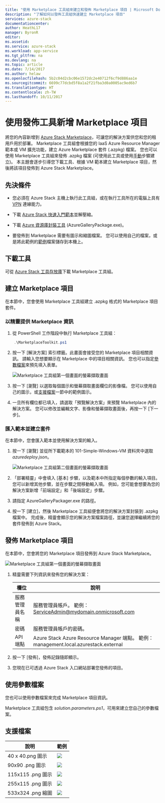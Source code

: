 ```yaml
---
title: "使用 Marketplace 工具組來建立和發佈 Marketplace 項目 | Microsoft Docs"
description: "了解如何以發佈工具組快速建立 Marketplace 項目"
services: azure-stack
documentationcenter: 
author: HeathL17
manager: ByronR
editor: 
ms.assetid: 
ms.service: azure-stack
ms.workload: app-service
ms.tgt_pltfrm: na
ms.devlang: na
ms.topic: article
ms.date: 7/14/2017
ms.author: helaw
ms.openlocfilehash: 5b2c04d2cbc06e1572dc2e40712f6cf9d886aa1e
ms.sourcegitcommit: 6699c77dcbd5f8a1a2f21fba3d0a0005ac9ed6b7
ms.translationtype: HT
ms.contentlocale: zh-TW
ms.lasthandoff: 10/11/2017
---
```

#  <a name="add-marketplace-items-using-publishing-tool"></a>使用發佈工具新增 Marketplace 項目
將您的內容新增到 [Azure Stack Marketplace](azure-stack-marketplace.md)，可讓您的解決方案供您和您的租用戶用於部署。  Marketplace 工具組會根據您的 IaaS Azure Resource Manager 範本或 VM 擴充功能，建立 Azure Marketplace 套件 (.azpkg) 檔案。  您也可以使用 Marketplace 工具組來發佈 .azpkg 檔案 (可使用此工具或使用[手動](azure-stack-create-and-publish-marketplace-item.md)步驟建立)。  本主題會逐步引導您下載工具、根據 VM 範本建立 Marketplace 項目，然後將該項目發佈到 Azure Stack Marketplace。     


## <a name="prerequisites"></a>先決條件
 - 您必須在 Azure Stack 主機上執行此工具組，或在執行工具所在的電腦上具有 [VPN](azure-stack-connect-azure-stack.md#connect-to-azure-stack-with-vpn) 連線能力。

 - 下載 [Azure Stack 快速入門範本](https://github.com/Azure/AzureStack-QuickStart-Templates/archive/master.zip)並解壓縮。

 - 下載 [Azure 資源庫封裝工具](http://aka.ms/azurestackmarketplaceitem) (AzureGalleryPackage.exe)。 

 - 要發佈到 Marketplace 需要有圖示和縮圖檔案。  您可以使用自己的檔案，或是將此範例的[範例](azure-stack-marketplace-publisher.md#support-files)檔案儲存到本機上。

## <a name="download-the-tool"></a>下載工具
可從 [Azure Stack 工具存放庫](azure-stack-powershell-download.md)下載 Marketplace 工具組。


##  <a name="create-marketplace-items"></a>建立 Marketplace 項目
在本節中，您會使用 Marketplace 工具組建立 .azpkg 格式的 Marketplace 項目套件。  

### <a name="provide-marketplace-information-with-wizard"></a>以精靈提供 Marketplace 資訊
1. 從 PowerShell 工作階段中執行 Marketplace 工具組：
```PowerShell
    .\MarketplaceToolkit.ps1
```

2. 按一下 [解決方案] 索引標籤。此畫面會接受您的 Marketplace 項目相關資訊。 請輸入您想要顯示在 Marketplace 中的項目相關資訊。  您也可以指定[參數檔案](azure-stack-marketplace-publisher.md#use-a-parameters-file)來預先填入表單。  
    
    ![Marketplace 工具組第一個畫面的螢幕擷取畫面](./media/azure-stack-marketplace-publisher/image7.png)
3. 按一下 [瀏覽] 以選取每個圖示和螢幕擷取畫面欄位的影像檔。  您可以使用自己的圖示，或[支援檔案](azure-stack-marketplace-publisher.md#support-files)一節中的範例圖示。
4. 一旦所有欄位都已填入，請選取「預覽解決方案」來預覽 Marketplace 內的解決方案。  您可以修改並編輯文字、影像和螢幕擷取畫面後，再按一下 [下一步]。  

### <a name="import-template-and-create-package"></a>匯入範本並建立套件
在本節中，您會匯入範本並使用解決方案的輸入。

1.  按一下 [瀏覽] 並從所下載範本的 101-Simple-Windows-VM 資料夾中選取 *azuredeploy.json*。

    ![Marketplace 工具組第二個畫面的螢幕擷取畫面](./media/azure-stack-marketplace-publisher/image8.png)
2.  「部署精靈」中會填入 [基本] 步驟，以及範本中所指定每個參數的輸入項目。  您可以新增其他步驟，並在步驟之間移動輸入項。  例如，您可能會想要為您的解決方案新增「前端設定」和「後端設定」步驟。
3.  請指定 AzureGalleryPackager.exe 的路徑。  
4.  按一下 [建立]，然後 Marketplace 工具組便會將您的解決方案封裝到 .azpkg 檔案中。  完成後，精靈會顯示您的解決方案檔案路徑，並讓您選擇繼續將您的套件發佈到 Azure Stack。


## <a name="publish-marketplace-items"></a>發佈 Marketplace 項目
在本節中，您會將您的 Marketplace 項目發佈到 Azure Stack Marketplace。

![Marketplace 工具組第一個畫面的螢幕擷取畫面](./media/azure-stack-marketplace-publisher/image9.png)

1.  精靈需要下列資訊來發佈您的解決方案：
    
    |欄位|說明|
    |-----|-----|
    | 服務管理員名稱 | 服務管理員帳戶。  範例：ServiceAdmin@mydomain.onmicrosoft.com |
    | 密碼 | 服務管理員帳戶的密碼。 |
    | API 端點 | Azure Stack Azure Resource Manager 端點。  範例：management.local.azurestack.external |
2.  按一下 [發佈]，發佈記錄隨即顯示。
3.  您現在已可透過 Azure Stack 入口網站部署您發佈的項目。


## <a name="use-a-parameters-file"></a>使用參數檔案
您也可以使用參數檔案來完成 Marketplace 項目資訊。  

Marketplace 工具組包含 *solution.parameters.ps1*，可用來建立您自己的參數檔案。


## <a name="support-files"></a>支援檔案
| 說明 | 範例 |
| ----- | ----- |
| 40 x 40.png 圖示 | ![](./media/azure-stack-marketplace-publisher/image1.png) |
| 90x90 .png 圖示 | ![](./media/azure-stack-marketplace-publisher/image2.png) |
| 115x115 .png 圖示 | ![](./media/azure-stack-marketplace-publisher/image3.png) |
| 255x115 .png 圖示 | ![](./media/azure-stack-marketplace-publisher/image4.png) |
| 533x324 .png 縮圖 | ![](./media/azure-stack-marketplace-publisher/image5.png) |


